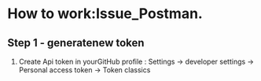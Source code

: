 # How to work:Issue_Postman.
## Step 1 - generatenew token
1. Create Api token in yourGitHub profile :
   Settings -> developer settings -> Personal access token -> Token classics
